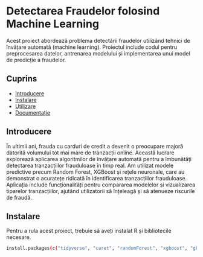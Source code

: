 # Detectarea Fraudelor folosind Machine Learning

Acest proiect abordează problema detectării fraudelor utilizând tehnici de învățare automată (machine learning). Proiectul include codul pentru preprocesarea datelor, antrenarea modelului și implementarea unui model de predicție a fraudelor.

## Cuprins

- [Introducere](#introducere)
- [Instalare](#instalare)
- [Utilizare](#utilizare)
- [Documentație](#documentație)

## Introducere

În ultimii ani, frauda cu carduri de credit a devenit o preocupare majoră datorită volumului tot mai mare de tranzacții online. Această lucrare explorează aplicarea algoritmilor de învățare automată pentru a îmbunătăți detectarea tranzacțiilor frauduloase în timp real. Am utilizat modele predictive precum Random Forest, XGBoost și rețele neuronale, care au demonstrat o acuratețe ridicată în identificarea tranzacțiilor frauduloase. Aplicația include funcționalități pentru compararea modelelor și vizualizarea tiparelor tranzacțiilor, ajutând utilizatorii să înțeleagă și să atenueze riscurile de fraudă.

## Instalare

Pentru a rula acest proiect, trebuie să aveți instalat R și bibliotecile necesare.

```sh
install.packages(c("tidyverse", "caret", "randomForest", "xgboost", "gbm", "nnet"))
